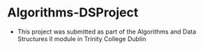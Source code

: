 # Algorithms-DSProject
- This project was submitted as part of the Algorithms and Data Structures II module in Trinity College Dublin
